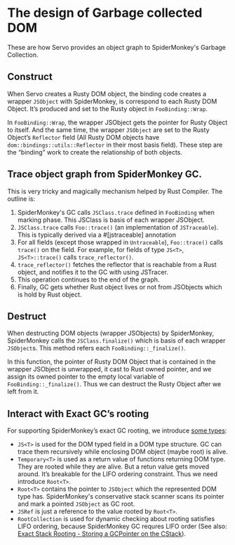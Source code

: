 # The design of Garbage collected DOM

These are how Servo provides an object graph to SpiderMonkey's Garbage Collection.

## Construct
When Servo creates a Rusty DOM object, the binding code creates a wrapper `JSObject` with SpiderMonkey, is correspond to each Rusty DOM Object. It’s produced and set to the Rusty object in `FooBinding::Wrap`.

In `FooBinding::Wrap`, the wrapper JSObject gets the pointer for Rusty Object to itself. And the same time,  the wrapper `JSObject` are set to the Rusty Object’s `Reflector` field (All Rusty DOM objects have `dom::bindings::utils::Reflector` in their most basis field). These step are the “binding” work to create the relationship of both objects.


## Trace object graph from SpiderMonkey GC.
This is very tricky and magically mechanism helped by Rust Compiler.
The outline is:

1. SpiderMonkey's GC calls `JSClass.trace` defined in `FooBinding` when marking phase. This JSClass is basis of each wrapper JSObject.
2. `JSClass.trace` calls `Foo::trace()` (an implementation of `JSTraceable`).
     This is typically derived via a #[jstraceable] annotation
3. For all fields (except those wrapped in `Untraceable`), `Foo::trace()`
   calls `trace()` on the field. For example, for fields of type `JS<T>`, `JS<T>::trace()` calls
   `trace_reflector()`.
4. `trace_reflector()` fetches the reflector that is reachable from a Rust object, and notifies it to the GC with using JSTracer.
5. This operation continues to the end of the graph.
6. Finally, GC gets whether Rust object lives or not from JSObjects which is hold by Rust object.


## Destruct
When destructing DOM objects (wrapper JSObjects) by SpiderMonkey,  SpiderMonkey calls the `JSClass.finalize()` which is basis of each wrapper `JSObject`s. This method refers each `FooBinding::_finalize()`.

In this function, the pointer of Rusty DOM Object that is contained in the wrapper JSObject is unwrapped, it cast to Rust owned pointer, and we assign its owned pointer  to the empty local variable of `FooBinding::_finalize()`. Thus we can destruct the Rusty Object after we left from it.


## Interact with Exact GC’s rooting
For supporting SpiderMonkey’s exact GC rooting, we introduce [some types](https://github.com/mozilla/servo/wiki/Using-DOM-types):

- `JS<T>` is used for the DOM typed field in a DOM type structure. GC can trace them recursively while enclosing DOM object (maybe root) is alive.
- `Temporary<T>` is used as a return value of functions returning DOM type. They are rooted while they are alive. But a retun value gets moved around. It’s breakable for the LIFO ordering constraint. Thus we need introduce `Root<T>`.
- `Root<T>` contains the pointer to `JSObject` which the represented DOM type has. SpiderMonkey's conservative stack scanner scans its pointer and mark a pointed `JSObject` as GC root.
- `JSRef` is just a reference to the value rooted by `Root<T>`.
- `RootCollection` is used for dynamic checking about rooting satisfies LIFO ordering, because SpiderMonkey GC requres LIFO order (See also: [Exact Stack Rooting - Storing a GCPointer on the CStack](https://developer.mozilla.org/en-US/docs/Mozilla/Projects/SpiderMonkey/Internals/GC/Exact_Stack_Rooting)).

